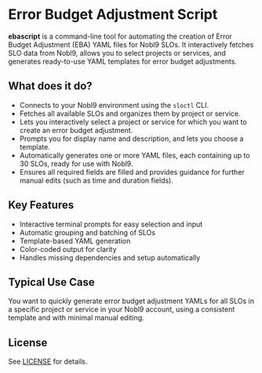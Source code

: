 # Error Budget Adjustment Script

**ebascript** is a command-line tool for automating the creation of Error Budget Adjustment (EBA) YAML files for Nobl9 SLOs. It interactively fetches SLO data from Nobl9, allows you to select projects or services, and generates ready-to-use YAML templates for error budget adjustments.

## What does it do?
- Connects to your Nobl9 environment using the `sloctl` CLI.
- Fetches all available SLOs and organizes them by project or service.
- Lets you interactively select a project or service for which you want to create an error budget adjustment.
- Prompts you for display name and description, and lets you choose a template.
- Automatically generates one or more YAML files, each containing up to 30 SLOs, ready for use with Nobl9.
- Ensures all required fields are filled and provides guidance for further manual edits (such as time and duration fields).

## Key Features
- Interactive terminal prompts for easy selection and input
- Automatic grouping and batching of SLOs
- Template-based YAML generation
- Color-coded output for clarity
- Handles missing dependencies and setup automatically

## Typical Use Case
You want to quickly generate error budget adjustment YAMLs for all SLOs in a specific project or service in your Nobl9 account, using a consistent template and with minimal manual editing.

## License
See [LICENSE](LICENSE) for details. 